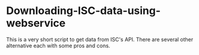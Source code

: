 # Downloading-ISC-data-using-webservice
This is a very short script to get data from ISC's API. 
There are several other alternative each with some pros and cons. 
